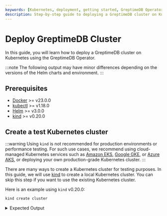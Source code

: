 ```yaml
---
keywords: [Kubernetes, deployment, getting started, GreptimeDB Operator, prerequisites, cluster creation, installation, verification]
description: Step-by-step guide to deploying a GreptimeDB cluster on Kubernetes using the GreptimeDB Operator, including prerequisites, cluster creation, installation, and verification.
---
```


# Deploy GreptimeDB Cluster

In this guide, you will learn how to deploy a GreptimeDB cluster on Kubernetes using the GreptimeDB Operator.

:::note
The following output may have minor differences depending on the versions of the Helm charts and environment.
:::

## Prerequisites

- [Docker](https://docs.docker.com/get-started/get-docker/) >= v23.0.0
- [kubectl](https://kubernetes.io/docs/tasks/tools/install-kubectl/) >= v1.18.0
- [Helm](https://helm.sh/docs/intro/install/) >= v3.0.0
- [kind](https://kind.sigs.k8s.io/docs/user/quick-start/) >= v0.20.0

## Create a test Kubernetes cluster

:::warning
Using `kind` is not recommended for production environments or performance testing. For such use cases, we recommend using cloud-managed Kubernetes services such as [Amazon EKS](https://aws.amazon.com/eks/), [Google GKE](https://cloud.google.com/kubernetes-engine/), or [Azure AKS](https://azure.microsoft.com/en-us/services/kubernetes-service/), or deploying your own production-grade Kubernetes cluster.
:::

There are many ways to create a Kubernetes cluster for testing purposes. In this guide, we will use [kind](https://kind.sigs.k8s.io/docs/user/quick-start/) to create a local Kubernetes cluster. You can skip this step if you want to use the existing Kubernetes cluster.

Here is an example using `kind` v0.20.0:

```bash
kind create cluster
```

<details>
  <summary>Expected Output</summary>
```bash
Creating cluster "kind" ...
 ✓ Ensuring node image (kindest/node:v1.27.3) 🖼
 ✓ Preparing nodes 📦
 ✓ Writing configuration 📜
 ✓ Starting control-plane 🕹️
 ✓ Installing CNI 🔌
 ✓ Installing StorageClass 💾
Set kubectl context to "kind-kind"
You can now use your cluster with:

kubectl cluster-info --context kind-kind

Thanks for using kind! 😊
```
</details>

Check the status of the cluster:

```bash
kubectl cluster-info
```

<details>
  <summary>Expected Output</summary>
```bash
Kubernetes control plane is running at https://127.0.0.1:60495
CoreDNS is running at https://127.0.0.1:60495/api/v1/namespaces/kube-system/services/kube-dns:dns/proxy

To further debug and diagnose cluster problems, use 'kubectl cluster-info dump'.
```
</details>

## Add the Greptime Helm repository

We provide the [official Helm repository](https://github.com/GreptimeTeam/helm-charts) for the GreptimeDB Operator and GreptimeDB cluster. You can add the repository by running the following command:

```bash
helm repo add greptime https://greptimeteam.github.io/helm-charts/
helm repo update
```

Check the charts in the Greptime Helm repository:

```
helm search repo greptime
```

<details>
  <summary>Expected Output</summary>
```bash
NAME                          	CHART VERSION	APP VERSION  	DESCRIPTION
greptime/greptimedb-cluster   	0.2.25       	0.9.5        	A Helm chart for deploying GreptimeDB cluster i...
greptime/greptimedb-operator  	0.2.9        	0.1.3-alpha.1	The greptimedb-operator Helm chart for Kubernetes.
greptime/greptimedb-standalone	0.1.27       	0.9.5        	A Helm chart for deploying standalone greptimedb
```
</details>

## Install and verify the GreptimeDB Operator

It's ready to use Helm to install the GreptimeDB Operator on the Kubernetes cluster.

### Install the GreptimeDB Operator

The [GreptimeDB Operator](https://github.com/GrepTimeTeam/greptimedb-operator) is a Kubernetes operator that manages the lifecycle of GreptimeDB cluster.

Let's install the latest version of the GreptimeDB Operator in the `greptimedb-admin` namespace:

```bash
helm install greptimedb-operator greptime/greptimedb-operator -n greptimedb-admin --create-namespace
```

<details>
  <summary>Expected Output</summary>
```bash
NAME: greptimedb-operator
LAST DEPLOYED: Tue Oct 29 18:40:10 2024
NAMESPACE: greptimedb-admin
STATUS: deployed
REVISION: 1
TEST SUITE: None
NOTES:
***********************************************************************
 Welcome to use greptimedb-operator
 Chart version: 0.2.9
 GreptimeDB Operator version: 0.1.3-alpha.1
***********************************************************************

Installed components:
* greptimedb-operator

The greptimedb-operator is starting, use `kubectl get deployments greptimedb-operator -n greptimedb-admin` to check its status.
```
</details>

:::note
There is another way to install the GreptimeDB Operator by using `kubectl` and `bundle.yaml` from the latest release:

```bash
kubectl apply -f \
  https://github.com/GreptimeTeam/greptimedb-operator/releases/latest/download/bundle.yaml \
  --server-side
```

This method is only suitable for quickly deploying GreptimeDB Operator in the test environments and is not recommended for production use.
:::

### Verify the GreptimeDB Operator installation

Check the status of the GreptimeDB Operator:

```bash
kubectl get pods -n greptimedb-admin -l app.kubernetes.io/instance=greptimedb-operator
```

<details>
  <summary>Expected Output</summary>
```bash
NAME                                   READY   STATUS    RESTARTS   AGE
greptimedb-operator-68d684c6cf-qr4q4   1/1     Running   0          4m8s
```
</details>

You also can check the CRD installation:

```bash
kubectl get crds | grep greptime
```

<details>
  <summary>Expected Output</summary>
```bash
greptimedbclusters.greptime.io      2024-10-28T08:46:27Z
greptimedbstandalones.greptime.io   2024-10-28T08:46:27Z
```
</details>

The GreptimeDB Operator will use `greptimedbclusters.greptime.io` and `greptimedbstandalones.greptime.io` CRDs to manage GreptimeDB cluster and standalone resources.

## Install the etcd cluster

The GreptimeDB cluster requires an etcd cluster for metadata storage. Let's install an etcd cluster using Bitnami's etcd Helm [chart](https://github.com/bitnami/charts/tree/main/bitnami/etcd).

```bash
helm install etcd \
  oci://registry-1.docker.io/bitnamicharts/etcd \
  --version VAR::etcdChartVersion \
  --set replicaCount=3 \
  --set auth.rbac.create=false \
  --set auth.rbac.token.enabled=false \
  --create-namespace \
  --set global.security.allowInsecureImages=true \
  --set image.registry=public.ecr.aws/i8k6a5e1 \
  --set image.repository=bitnami/etcd \
  --set image.tag=VAR::etcdImageVersion \
  -n etcd-cluster
```

<details>
  <summary>Expected Output</summary>
```bash
NAME: etcd
LAST DEPLOYED: Mon Oct 28 17:01:38 2024
NAMESPACE: etcd-cluster
STATUS: deployed
REVISION: 1
TEST SUITE: None
NOTES:
CHART NAME: etcd
CHART VERSION: 10.2.12
APP VERSION: 3.5.15

** Please be patient while the chart is being deployed **

etcd can be accessed via port 2379 on the following DNS name from within your cluster:

    etcd.etcd-cluster.svc.cluster.local

To create a pod that you can use as a etcd client run the following command:

    kubectl run etcd-client --restart='Never' --image public.ecr.aws/i8k6a5e1/bitnami/etcd:VAR::etcdImageVersion --env ETCDCTL_ENDPOINTS="etcd.etcd-cluster.svc.cluster.local:2379" --namespace etcd-cluster --command -- sleep infinity

Then, you can set/get a key using the commands below:

    kubectl exec --namespace etcd-cluster -it etcd-client -- bash
    etcdctl  put /message Hello
    etcdctl  get /message

To connect to your etcd server from outside the cluster execute the following commands:

    kubectl port-forward --namespace etcd-cluster svc/etcd 2379:2379 &
    echo "etcd URL: http://127.0.0.1:2379"

WARNING: There are "resources" sections in the chart not set. Using "resourcesPreset" is not recommended for production. For production installations, please set the following values according to your workload needs:
- disasterRecovery.cronjob.resources
- resources
  +info https://kubernetes.io/docs/concepts/configuration/manage-resources-containers/
```
</details>

Wait for the etcd cluster to be ready:

```bash
kubectl get pods -n etcd-cluster -l app.kubernetes.io/instance=etcd
```

<details>
  <summary>Expected Output</summary>
```bash
NAME     READY   STATUS    RESTARTS   AGE
etcd-0   1/1     Running   0          2m8s
etcd-1   1/1     Running   0          2m8s
etcd-2   1/1     Running   0          2m8s
```
</details>

You can test the etcd cluster by running the following command:

```bash
kubectl -n etcd-cluster \
  exec etcd-0 -- etcdctl endpoint health \
  --endpoints=http://etcd-0.etcd-headless.etcd-cluster.svc.cluster.local:2379,http://etcd-1.etcd-headless.etcd-cluster.svc.cluster.local:2379,http://etcd-2.etcd-headless.etcd-cluster.svc.cluster.local:2379
```

<details>
  <summary>Expected Output</summary>
```bash
http://etcd-1.etcd-headless.etcd-cluster.svc.cluster.local:2379 is healthy: successfully committed proposal: took = 3.008575ms
http://etcd-0.etcd-headless.etcd-cluster.svc.cluster.local:2379 is healthy: successfully committed proposal: took = 3.136576ms
http://etcd-2.etcd-headless.etcd-cluster.svc.cluster.local:2379 is healthy: successfully committed proposal: took = 3.147702ms
```
</details>

## Install the GreptimeDB cluster with self-monitoring

Now that the GreptimeDB Operator and etcd cluster are installed, you can deploy a minimum GreptimeDB cluster with self-monitoring and Flow enabled:

:::warning
The default configuration for the GreptimeDB cluster is not recommended for production use. 
You should adjust the configuration according to your requirements.
:::

```bash
helm install mycluster \
  --set monitoring.enabled=true \
  --set grafana.enabled=true \
  --set flownode.enabled=true \
  greptime/greptimedb-cluster \
  -n default
```

<details>
  <summary>Expected Output</summary>
```bash
Release "mycluster" does not exist. Installing it now.
NAME: mycluster
LAST DEPLOYED: Mon Oct 28 17:19:47 2024
NAMESPACE: default
STATUS: deployed
REVISION: 1
NOTES:
***********************************************************************
 Welcome to use greptimedb-cluster
 Chart version: 0.2.25
 GreptimeDB Cluster version: 0.9.5
***********************************************************************

Installed components:
* greptimedb-frontend
* greptimedb-datanode
* greptimedb-meta

The greptimedb-cluster is starting, use `kubectl get pods -n default` to check its status.
```
</details>

When both `monitoring` and `grafana` options are enabled, we will enable **self-monitoring** for the GreptimeDB cluster: a GreptimeDB standalone instance will be deployed to monitor the GreptimeDB cluster, and the monitoring data will be visualized using Grafana, making it easier to troubleshoot issues in the GreptimeDB cluster.

We will deploy a GreptimeDB standalone instance named `${cluster}-monitor` in the same namespace as the cluster to store monitoring data such as metrics and logs from the cluster. Additionally, we will deploy a [Vector](https://github.com/vectordotdev/vector) sidecar for each pod in the cluster to collect metrics and logs and send them to the GreptimeDB standalone instance.

We will deploy a [Grafana](https://grafana.com/) instance and configure it to use the GreptimeDB standalone instance as a data source (using both Prometheus and MySQL protocols), allowing us to visualize the GreptimeDB cluster's monitoring data out of the box. By default, Grafana will use `mycluster` and `default` as the cluster name and namespace to create data sources. If you want to monitor clusters with different names or namespaces, you'll need to create different data source configurations based on the cluster names and namespaces. You can create a `values.yaml` file like this:

```yaml
grafana:
  datasources:
    datasources.yaml:
      datasources:
        - name: greptimedb-metrics
          type: prometheus
          url: http://${cluster}-monitor-standalone.${namespace}.svc.cluster.local:4000/v1/prometheus
          access: proxy
          isDefault: true

        - name: greptimedb-logs
          type: mysql
          url: ${cluster}-monitor-standalone.${namespace}.svc.cluster.local:4002
          access: proxy
          database: public
```

The above configuration will create the default datasources for the GreptimeDB cluster metrics and logs in the Grafana dashboard:

- `greptimedb-metrics`: The metrics of the cluster are stored in the standalone monitoring database and exposed in Prometheus protocol (`type: prometheus`);

- `greptimedb-logs`: The logs of the cluster are stored in the standalone monitoring database and exposed in MySQL protocol (`type: mysql`). It uses the `public` database by default;

Then replace `{cluster}` and `${namespace}` with your desired values and install the GreptimeDB cluster using the following command (please note that `{cluster}` and `${namespace}` in the command also need to be replaced):

```bash
helm install {cluster} \
  --set monitoring.enabled=true \
  --set grafana.enabled=true \
  greptime/greptimedb-cluster \
  -f values.yaml \
  -n ${namespace}
```

When starting the cluster installation, we can check the status of the GreptimeDB cluster with the following command. If you use a different cluster name and namespace, you can replace `mycluster` and `default` with your configuration:

```bash
kubectl -n default get greptimedbclusters.greptime.io mycluster
```

<details>
  <summary>Expected Output</summary>
```bash
NAME        FRONTEND   DATANODE   META   FLOWNODE   PHASE      VERSION   AGE
mycluster   1          1          1      0          Running    v0.9.5    5m12s
```
</details>

The above command will show the status of the GreptimeDB cluster. When the `PHASE` is `Running`, it means the GreptimeDB cluster has been successfully started.

You also can check the Pods status of the GreptimeDB cluster:

```bash
kubectl -n default get pods
```

<details>
  <summary>Expected Output</summary>
```bash
NAME                                 READY   STATUS    RESTARTS   AGE
mycluster-datanode-0                 2/2     Running   0          77s
mycluster-frontend-6ffdd549b-9s7gx   2/2     Running   0          66s
mycluster-grafana-675b64786-ktqps    1/1     Running   0          6m35s
mycluster-meta-58bc88b597-ppzvj      2/2     Running   0          86s
mycluster-monitor-standalone-0       1/1     Running   0          6m35s
```
</details>

As you can see, we have created a minimal GreptimeDB cluster consisting of 1 frontend, 1 datanode, and 1 metasrv by default. For information about the components of a complete GreptimeDB cluster, you can refer to [architecture](/user-guide/concepts/architecture.md). Additionally, we have deployed a standalone GreptimeDB instance (`mycluster-monitor-standalone-0`) for storing monitoring data and a Grafana instance (`mycluster-grafana-675b64786-ktqps`) for visualizing the cluster's monitoring data.

## Explore the GreptimeDB cluster

:::warning
For production use, you should access the GreptimeDB cluster or Grafana inside the Kubernetes cluster or using the LoadBalancer type service.
:::

### Access the GreptimeDB cluster

You can access the GreptimeDB cluster by using `kubectl port-forward` the frontend service:

```bash
kubectl -n default port-forward svc/mycluster-frontend 4000:4000 4001:4001 4002:4002 4003:4003 
```

<details>
  <summary>Expected Output</summary>
```bash
Forwarding from 127.0.0.1:4000 -> 4000
Forwarding from [::1]:4000 -> 4000
Forwarding from 127.0.0.1:4001 -> 4001
Forwarding from [::1]:4001 -> 4001
Forwarding from 127.0.0.1:4002 -> 4002
Forwarding from [::1]:4002 -> 4002
Forwarding from 127.0.0.1:4003 -> 4003
Forwarding from [::1]:4003 -> 4003
```
</details>

Please note that when you use a different cluster name and namespace, you can use the following command, and replace `${cluster}` and `${namespace}` with your configuration:

```bash
kubectl -n ${namespace} port-forward svc/${cluster}-frontend 4000:4000 4001:4001 4002:4002 4003:4003 
```

:::warning
If you want to expose the service to the public, you can use the `kubectl port-forward` command with the `--address` option:

```bash
kubectl -n default port-forward --address 0.0.0.0 svc/mycluster-frontend 4000:4000 4001:4001 4002:4002 4003:4003
```

Please make sure you have the proper security settings in place before exposing the service to the public.
:::

Open the browser and navigate to `http://localhost:4000/dashboard` to access by the [GreptimeDB Dashboard](https://github.com/GrepTimeTeam/dashboard).

If you want to use other tools like `mysql` or `psql` to connect to the GreptimeDB cluster, you can refer to the [Quick Start](/getting-started/quick-start.md).

### Access the Grafana dashboard

You can access the Grafana dashboard by using `kubctl port-forward` the Grafana service:

```bash
kubectl -n default port-forward svc/mycluster-grafana 18080:80
```

Please note that when you use a different cluster name and namespace, you can use the following command, and replace `${cluster}` and `${namespace}` with your configuration:

```bash
kubectl -n ${namespace} port-forward svc/${cluster}-grafana 18080:80 
```

Then open your browser and navigate to `http://localhost:18080` to access the Grafana dashboard. The default username and password are `admin` and `gt-operator`:

![Grafana Dashboard](/kubernetes-cluster-grafana-dashboard.jpg)

There are three dashboards available:

- **GreptimeDB Cluster Metrics**: Displays the metrics of the GreptimeDB cluster.
- **GreptimeDB Cluster Logs**: Displays the logs of the GreptimeDB cluster.
- **GreptimeDB Cluster Slow Queries**: Displays the slow queries of the GreptimeDB cluster.

## Cleanup

:::danger
The cleanup operation will remove the metadata and data of the GreptimeDB cluster. Please make sure you have backed up the data before proceeding.
:::

### Stop the port-forwarding

Stop the port-forwarding for the GreptimeDB cluster:

```bash
pkill -f kubectl port-forward
```

### Uninstall the GreptimeDB cluster

To uninstall the GreptimeDB cluster, you can use the following command:

```bash
helm -n default uninstall mycluster
```

### Delete the PVCs

The PVCs wouldn't be deleted by default for safety reasons. If you want to delete the PV data, you can use the following command:

```bash
kubectl -n default delete pvc -l app.greptime.io/component=mycluster-datanode
kubectl -n default delete pvc -l app.greptime.io/component=mycluster-monitor-standalone
```

### Cleanup the etcd cluster

You can use the following command to clean up the etcd cluster:

```bash
kubectl -n etcd-cluster exec etcd-0 -- etcdctl del "" --from-key=true
```

### Destroy the Kubernetes cluster

If you are using `kind` to create the Kubernetes cluster, you can use the following command to destroy the cluster:

```bash
kind delete cluster
```
